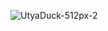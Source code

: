 

![UtyaDuck-512px-2](https://user-images.githubusercontent.com/102322116/191756068-757dd6fc-8bb1-40a5-b903-377d2654dd62.gif)
